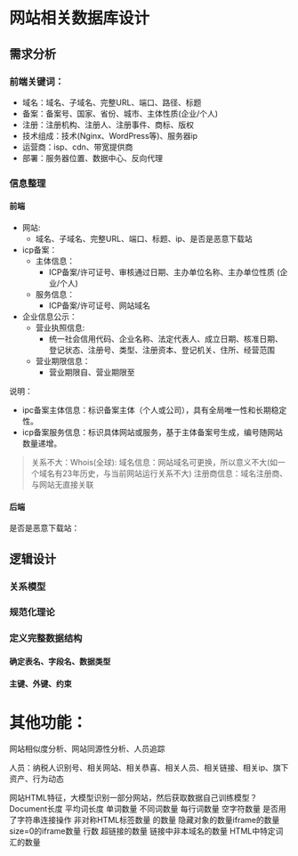 # 网站相关数据库设计

## 需求分析

### 前端关键词：
- 域名：域名、子域名、完整URL、端口、路径、标题
- 备案：备案号、国家、省份、城市、主体性质(企业/个人)
- 注册：注册机构、注册人、注册事件、商标、版权
- 技术组成：技术(Nginx、WordPress等)、服务器ip
- 运营商：isp、cdn、带宽提供商
- 部署：服务器位置、数据中心、反向代理

### 信息整理
#### 前端
- 网站:
  - 域名、子域名、完整URL、端口、标题、ip、是否是恶意下载站
- icp备案：
  - 主体信息：
    - ICP备案/许可证号、审核通过日期、主办单位名称、主办单位性质 (企业/个人)
  - 服务信息：
    - ICP备案/许可证号、网站域名
- 企业信息公示：
  - 营业执照信息:
    - 统一社会信用代码、企业名称、法定代表人、成立日期、核准日期、登记状态、注册号、类型、注册资本、登记机关、住所、经营范围
  - 营业期限信息：
    - 营业期限自、营业期限至

说明：
  - ipc备案主体信息：标识备案主体（个人或公司），具有全局唯一性和长期稳定性。
  - icp备案服务信息：标识具体网站或服务，基于主体备案号生成，编号随网站数量递增。

  > 关系不大：Whois(全球):
  >  域名信息：网站域名可更换，所以意义不大(如一个域名有23年历史，与当前网站运行关系不大)
  >  注册商信息：域名注册商、与网站无直接关联
#### 后端
是否是恶意下载站：

## 逻辑设计
### 关系模型
### 规范化理论
### 定义完整数据结构
#### 确定表名、字段名、数据类型
#### 主键、外键、约束


# 其他功能：
  网站相似度分析、网站同源性分析、人员追踪

  人员：纳税人识别号、相关网站、相关恭喜、相关人员、相关链接、相关ip、旗下资产、行为动态

  网站HTML特征，大模型识别一部分网站，然后获取数据自己训练模型？
      Document长度
      平均词长度
      单词数量
      不同词数量
      每行词数量
      空字符数量
      是否用了字符串连接操作
      非对称HTML标签数量
      <link href=".">的数量
      隐藏对象的数量iframe的数量
      size=0的iframe数量
      行数
      超链接的数量
      链接中非本域名的数量
      HTML中特定词汇的数量